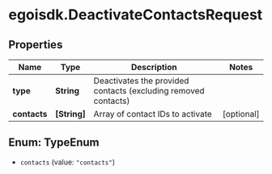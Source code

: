 # egoisdk.DeactivateContactsRequest

## Properties

Name | Type | Description | Notes
------------ | ------------- | ------------- | -------------
**type** | **String** | Deactivates the provided contacts (excluding removed contacts) | 
**contacts** | **[String]** | Array of contact IDs to activate | [optional] 



## Enum: TypeEnum


* `contacts` (value: `"contacts"`)




